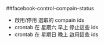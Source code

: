 ##facebook-control-compain-status

- 啟用/停用 選取的 compain ids
- crontab 在 星期六 早上 停止這些 ids
- crontab 在 星期日 晚上 啟用這些 ids
